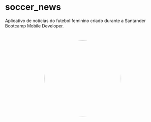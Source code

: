 # soccer_news
Aplicativo de notícias do futebol feminino criado durante a Santander Bootcamp Mobile Developer.

<h1 align="center">
  <img style="border-radius: 50%;" src="./assets/newsSoccer.png" width="250px;" alt=""/>
  </h1>
